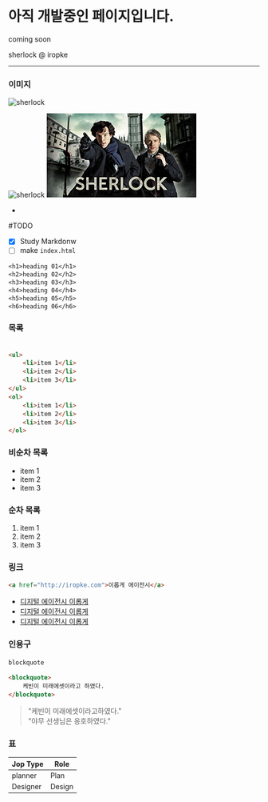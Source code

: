 # 아직 개발중인 페이지입니다.
coming soon

sherlock @ iropke

---
### 이미지
<img src="http://pds25.egloos.com/pds/201609/06/95/b0337695_57cd9ae5b0ed3.jpg" alt="sherlock" width="327.67" height="184">

![sherlock](http://pds25.egloos.com/pds/201609/06/95/b0337695_57cd9ae5b0ed3.jpg)
![sherlock](Assets/sherlock.jpg "sherlock")

-
#TODO
- [x] Study Markdonw
- [ ] make `index.html`

```
<h1>heading 01</h1>
<h2>heading 02</h2>
<h3>heading 03</h3>
<h4>heading 04</h4>
<h5>heading 05</h5>
<h6>heading 06</h6>
```

### 목록
```html

<ul>
	<li>item 1</li>
	<li>item 2</li>
	<li>item 3</li>
</ul>
<ol>
	<li>item 1</li>
	<li>item 2</li>
	<li>item 3</li>
</ol>
```

### 비순차 목록
- item 1
- item 2
- item 3

### 순차 목록
1. item 1
1. item 2
1. item 3

### 링크
```html
<a href="http://iropke.com">이롭게 에이전시</a>
```

- [디지털 에이전시 이롭게](http://iropke.com "이롭게 사이트")
- [디지털 에이전시 이롭게](http://iropke.com "이롭게 사이트")
- [디지털 에이전시 이롭게](http://iropke.com "이롭게 사이트")


### 인용구
`blockquote`

```html
<blockquote>
	케빈이 미래에셋이라고 하였다.
</blockquote>
```
> "케빈이 미래에셋이라고하였다." <br>
> "야무 선생님은 옹호하였다."


### 표
Jop Type | Role
--- | ---
planner | Plan
Designer | Design